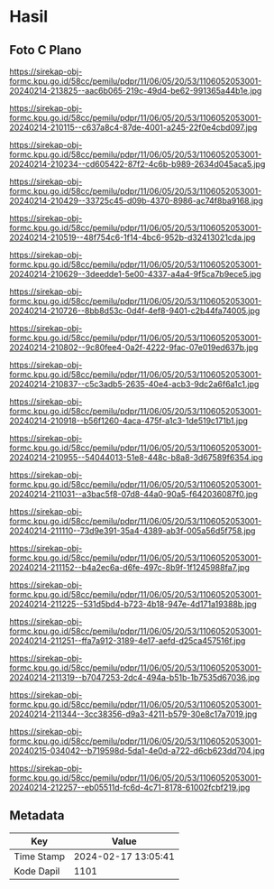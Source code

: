 # Hasil

## Foto C Plano

https://sirekap-obj-formc.kpu.go.id/58cc/pemilu/pdpr/11/06/05/20/53/1106052053001-20240214-213825--aac6b065-219c-49d4-be62-991365a44b1e.jpg

https://sirekap-obj-formc.kpu.go.id/58cc/pemilu/pdpr/11/06/05/20/53/1106052053001-20240214-210115--c637a8c4-87de-4001-a245-22f0e4cbd097.jpg

https://sirekap-obj-formc.kpu.go.id/58cc/pemilu/pdpr/11/06/05/20/53/1106052053001-20240214-210234--cd605422-87f2-4c6b-b989-2634d045aca5.jpg

https://sirekap-obj-formc.kpu.go.id/58cc/pemilu/pdpr/11/06/05/20/53/1106052053001-20240214-210429--33725c45-d09b-4370-8986-ac74f8ba9168.jpg

https://sirekap-obj-formc.kpu.go.id/58cc/pemilu/pdpr/11/06/05/20/53/1106052053001-20240214-210519--48f754c6-1f14-4bc6-952b-d32413021cda.jpg

https://sirekap-obj-formc.kpu.go.id/58cc/pemilu/pdpr/11/06/05/20/53/1106052053001-20240214-210629--3deedde1-5e00-4337-a4a4-9f5ca7b9ece5.jpg

https://sirekap-obj-formc.kpu.go.id/58cc/pemilu/pdpr/11/06/05/20/53/1106052053001-20240214-210726--8bb8d53c-0d4f-4ef8-9401-c2b44fa74005.jpg

https://sirekap-obj-formc.kpu.go.id/58cc/pemilu/pdpr/11/06/05/20/53/1106052053001-20240214-210802--9c80fee4-0a2f-4222-9fac-07e019ed637b.jpg

https://sirekap-obj-formc.kpu.go.id/58cc/pemilu/pdpr/11/06/05/20/53/1106052053001-20240214-210837--c5c3adb5-2635-40e4-acb3-9dc2a6f6a1c1.jpg

https://sirekap-obj-formc.kpu.go.id/58cc/pemilu/pdpr/11/06/05/20/53/1106052053001-20240214-210918--b56f1260-4aca-475f-a1c3-1de519c171b1.jpg

https://sirekap-obj-formc.kpu.go.id/58cc/pemilu/pdpr/11/06/05/20/53/1106052053001-20240214-210955--54044013-51e8-448c-b8a8-3d67589f6354.jpg

https://sirekap-obj-formc.kpu.go.id/58cc/pemilu/pdpr/11/06/05/20/53/1106052053001-20240214-211031--a3bac5f8-07d8-44a0-90a5-f642036087f0.jpg

https://sirekap-obj-formc.kpu.go.id/58cc/pemilu/pdpr/11/06/05/20/53/1106052053001-20240214-211110--73d9e391-35a4-4389-ab3f-005a56d5f758.jpg

https://sirekap-obj-formc.kpu.go.id/58cc/pemilu/pdpr/11/06/05/20/53/1106052053001-20240214-211152--b4a2ec6a-d6fe-497c-8b9f-1f1245988fa7.jpg

https://sirekap-obj-formc.kpu.go.id/58cc/pemilu/pdpr/11/06/05/20/53/1106052053001-20240214-211225--531d5bd4-b723-4b18-947e-4d171a19388b.jpg

https://sirekap-obj-formc.kpu.go.id/58cc/pemilu/pdpr/11/06/05/20/53/1106052053001-20240214-211251--ffa7a912-3189-4e17-aefd-d25ca457516f.jpg

https://sirekap-obj-formc.kpu.go.id/58cc/pemilu/pdpr/11/06/05/20/53/1106052053001-20240214-211319--b7047253-2dc4-494a-b51b-1b7535d67036.jpg

https://sirekap-obj-formc.kpu.go.id/58cc/pemilu/pdpr/11/06/05/20/53/1106052053001-20240214-211344--3cc38356-d9a3-4211-b579-30e8c17a7019.jpg

https://sirekap-obj-formc.kpu.go.id/58cc/pemilu/pdpr/11/06/05/20/53/1106052053001-20240215-034042--b719598d-5da1-4e0d-a722-d6cb623dd704.jpg

https://sirekap-obj-formc.kpu.go.id/58cc/pemilu/pdpr/11/06/05/20/53/1106052053001-20240214-212257--eb05511d-fc6d-4c71-8178-61002fcbf219.jpg


## Metadata

| Key        | Value               |
| ---------- | ------------------- |
| Time Stamp | 2024-02-17 13:05:41 |
| Kode Dapil | 1101                |




